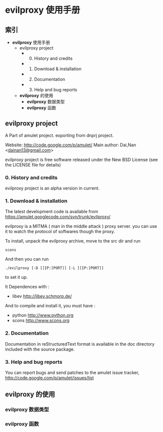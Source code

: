 # **evilproxy** 使用手册 #

## 索引 ##

  * **evilproxy** 使用手册
    * evilproxy project
      * 0. History and credits
      * 1. Download & installation
      * 2. Documentation
      * 3. Help and bug reports
    * **evilproxy** 的使用
      * **evilproxy** 数据类型
      * **evilproxy** 函数


## evilproxy project ##

A Part of amulet project. exporting from dnprj project.

Website: http://code.google.com/p/amulet/ Main author: Dai,Nan <[dainan13@gmail.com](mailto:dainan13@gmail.com)>

evilproxy project is free software released under the New BSD License (see the LICENSE file for details)

### 0. History and credits ###

evilproxy project is an alpha version in current.

### 1. Download & installation ###

The latest development code is available from https://amulet.googlecode.com/svn/trunk/evilproxy/

evilproxy is a MITMA ( man in the middle attack ) proxy server. you can use it to watch the protocol of softwares though the proxy.

To install, unpack the evilproxy archive, move to the src dir and run

```
scons
```

And then you can run

```
./evilproxy [-D [[IP:]PORT]] [-L [[IP:]PORT]]
```

to set it up.

It Dependences with :

  * libev   http://libev.schmorp.de/


And to compile and install it, you must have :

  * python  http://www.python.org
  * scons   http://www.scons.org


### 2. Documentation ###

Documentation in reStructuredText format is available in the doc directory included with the source package.

### 3. Help and bug reports ###

You can report bugs and send patches to the amulet issue tracker, http://code.google.com/p/amulet/issues/list

## **evilproxy** 的使用 ##

### **evilproxy** 数据类型 ###

### **evilproxy** 函数 ###
